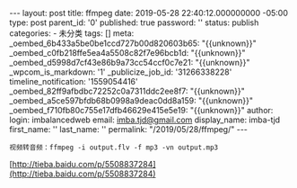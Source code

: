 --- layout: post title: ffmpeg date: 2019-05-28 22:40:12.000000000 -05:00 type: post parent\_id: '0' published: true password: '' status: publish categories: - 未分类 tags: [] meta: \_oembed\_6b433a5be0be1ccd727b00d820603b65: "{{unknown}}" \_oembed\_c0fb218ffe5ea4a5508c82f7e96bcb1d: "{{unknown}}" \_oembed\_d5998d7cf43e86b9a73cc54ccf0c7e21: "{{unknown}}" \_wpcom\_is\_markdown: '1' \_publicize\_job\_id: '31266338228' timeline\_notification: '1559054416' \_oembed\_82ff9afbdbc72252c0a7311ddc2ee8f7: "{{unknown}}" \_oembed\_a5ce597bfdb68b0998a9deac0dd8a159: "{{unknown}}" \_oembed\_f710fb80c755e17dfb46629e415e5e19: "{{unknown}}" author: login: imbalancedweb email: imba.tjd@gmail.com display\_name: imba-tjd first\_name: '' last\_name: '' permalink: "/2019/05/28/ffmpeg/" ---

``` {.wp-block-code}
视频转音频：ffmpeg -i output.flv -f mp3 -vn output.mp3
```

[http://tieba.baidu.com/p/5508837284](http://tieba.baidu.com/p/5508837284)


